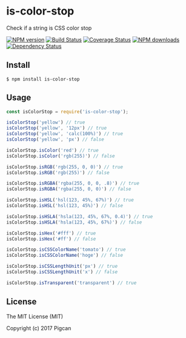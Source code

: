 # is-color-stop

Check if a string is CSS color stop

[![NPM version](https://img.shields.io/npm/v/is-color-stop.svg?style=flat)](https://npmjs.org/package/is-color-stop)
[![Build Status](https://img.shields.io/travis/pigcan/is-color-stop.svg?style=flat)](https://travis-ci.org/pigcan/is-color-stop)
[![Coverage Status](https://img.shields.io/coveralls/pigcan/is-color-stop.svg?style=flat)](https://coveralls.io/r/pigcan/is-color-stop)
[![NPM downloads](http://img.shields.io/npm/dm/is-color-stop.svg?style=flat)](https://npmjs.org/package/is-color-stop)
[![Dependency Status](https://david-dm.org/pigcan/is-color-stop.svg)](https://david-dm.org/pigcan/is-color-stop)


## Install

```shell
$ npm install is-color-stop
```

## Usage

```js
const isColorStop = require('is-color-stop');

isColorStop('yellow') // true
isColorStop('yellow', '12px') // true
isColorStop('yellow', 'calc(100%)') // true
isColorStop('yellow', 'px') // false

isColorStop.isColor('red') // true
isColorStop.isColor('rgb(255)') // false

isColorStop.isRGB('rgb(255, 0, 0)') // true
isColorStop.isRGB('rgb(255)') // false

isColorStop.isRGBA('rgba(255, 0, 0, .8)') // true
isColorStop.isRGBA('rgba(255, 0, 0)') // false

isColorStop.isHSL('hsl(123, 45%, 67%)') // true
isColorStop.isHSL('hsl(123, 45%)') // false

isColorStop.isHSLA('hsla(123, 45%, 67%, 0.4)') // true
isColorStop.isHSLA('hsla(123, 45%, 67%)') // false

isColorStop.isHex('#fff') // true
isColorStop.isHex('#ff') // false

isColorStop.isCSSColorName('tomato') // true
isColorStop.isCSSColorName('hoge') // false

isColorStop.isCSSLengthUnit('px') // true
isColorStop.isCSSLengthUnit('x') // false

isColorStop.isTransparent('transparent') // true
```

## License

The MIT License (MIT)

Copyright (c) 2017 Pigcan
